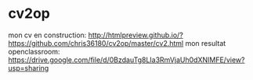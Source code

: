 # cv2op
mon cv en construction:
http://htmlpreview.github.io/?https://github.com/chris36180/cv2op/master/cv2.html
mon resultat openclassroom:
https://drive.google.com/file/d/0BzdauTg8LIa3RmVjaUh0dXNIMFE/view?usp=sharing 
  

